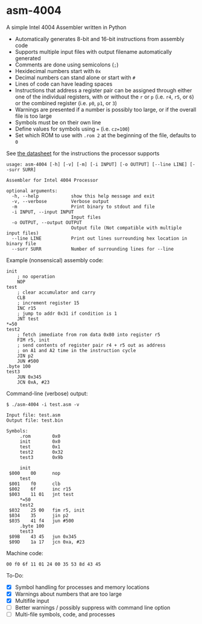 # asm-4004

A simple Intel 4004 Assembler written in Python

- Automatically generates 8-bit and 16-bit instructions from assembly code
- Supports multiple input files with output filename automatically generated
- Comments are done using semicolons (`;`)
- Hexidecimal numbers start with `0x`
- Decimal numbers can stand alone or start with `#`
- Lines of code can have leading spaces
- Instructions that address a register pair can be assigned through either one of the individual registers, with or without the `r` or `p` (i.e. `r4`, `r5`, or `6`) or the combined register (i.e. `p0`, `p1`, or `3`)
- Warnings are presented if a number is possibly too large, or if the overall file is too large
- Symbols must be on their own line
- Define values for symbols using `=` (i.e. `cz=100`)
- Set which ROM to use with `.rom 2` at the beginning of the file, defaults to `0`

See [the datasheet](../docs/4004_datasheet.md) for the instructions the processor supports

```
usage: asm-4004 [-h] [-v] [-m] [-i INPUT] [-o OUTPUT] [--line LINE] [--surr SURR]

Assembler for Intel 4004 Processor

optional arguments:
  -h, --help            show this help message and exit
  -v, --verbose         Verbose output
  -m                    Print binary to stdout and file
  -i INPUT, --input INPUT
                        Input files
  -o OUTPUT, --output OUTPUT
                        Output file (Not compatible with multiple input files)
  --line LINE           Print out lines surrounding hex location in binary file
  --surr SURR           Number of surrounding lines for --line
```

Example (nonsensical) assembly code:
```
init
    ; no operation
    NOP
test
    ; clear accumulator and carry
    CLB
    ; increment register 15
    INC r15
    ; jump to addr 0x31 if condition is 1
    JNT test
*=50
test2
    ; fetch immediate from rom data 0x80 into register r5
    FIM r5, init
    ; send contents of register pair r4 + r5 out as address
    ; on A1 and A2 time in the instruction cycle
    JIN p2
    JUN #500
.byte 100
test3
    JUN 0x345
    JCN 0xA, #23
```

Command-line (verbose) output:
```
$ ./asm-4004 -i test.asm -v

Input file: test.asm
Output file: test.bin

Symbols:
	 .rom 		 0x0
	 init 		 0x0
	 test 		 0x1
	 test2 		 0x32
	 test3 		 0x9b

	 init
 $000 	 00 	 nop
	 test
 $001 	 f0 	 clb
 $002 	 6f 	 inc r15
 $003 	 11 01 	 jnt test
	 *=50
	 test2
 $032 	 25 00 	 fim r5, init
 $034 	 35 	 jin p2
 $035 	 41 f4 	 jun #500
	 .byte 100
	 test3
 $09B 	 43 45 	 jun 0x345
 $09D 	 1a 17 	 jcn 0xa, #23

```

Machine code:
```
00 f0 6f 11 01 24 00 35 53 8d 43 45
```

To-Do:
- [x] Symbol handling for processes and memory locations
- [x] Warnings about numbers that are too large
- [x] Multifile input
- [ ] Better warnings / possibly suppress with command line option
- [ ] Multi-file symbols, code, and processes

